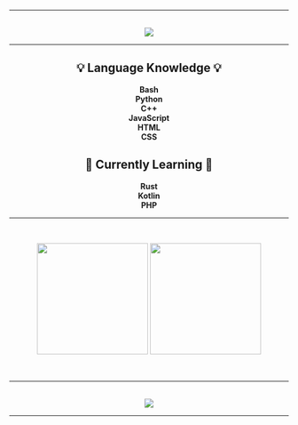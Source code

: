 <hr>
  <p align="center">
    <br>
    <img src="https://readme-typing-svg.herokuapp.com?color=%ff77ff88&lines=Welcome+to+my+Profile+:D&center=true">
  </p>
<b><hr>
  <h2 align="center">💡 Language Knowledge 💡</h2>
    <p align="center">
      Bash<br>
      Python<br>
      C++<br>
      JavaScript<br>
      HTML<br>
      CSS<br>
    </p>
  <h2 align="center">🚀 Currently Learning 🚀</h2>
    <p align="center">
      Rust<br>
      Kotlin<br>
      PHP<br>
    </p>
<hr></b>
  <br><p align="center">
    <img src="https://github-readme-stats.vercel.app/api?username=0xk1f0&show_icons=true&theme=dark&hide_border=true" height="200">
    <img src="https://github-readme-stats.vercel.app/api/top-langs/?username=0xk1f0&theme=dark&hide_border=true" height="200">
  </p><br>
<hr>
  <p align="center">
    <br>
    <img src="https://readme-typing-svg.herokuapp.com?color=%ff77ff88&lines=GNU%2FLinux+%3C3&center=true">
  </p>
<hr>
